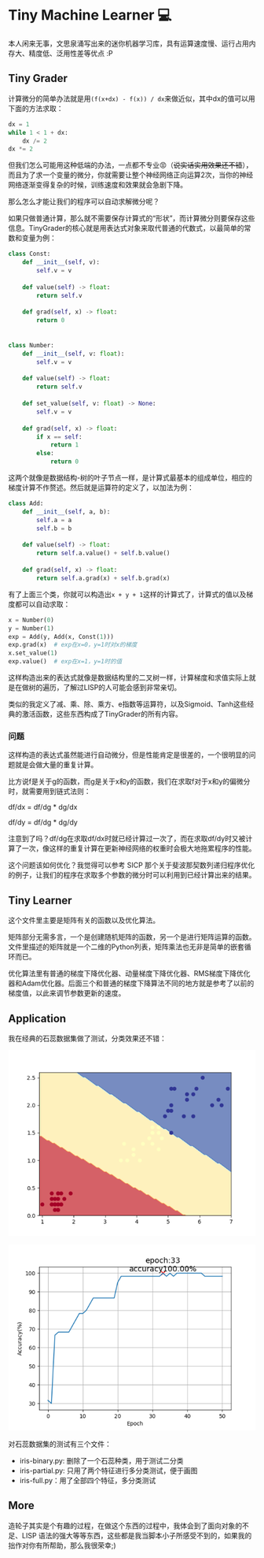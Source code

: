 # Tiny Machine Learner 💻

本人闲来无事，文思泉涌写出来的迷你机器学习库，具有运算速度慢、运行占用内存大、精度低、泛用性差等优点 :P

## Tiny Grader

计算微分的简单办法就是用`(f(x+dx) - f(x)) / dx`来做近似，其中dx的值可以用下面的方法求取：

```python
dx = 1
while 1 < 1 + dx:
    dx /= 2
dx *= 2
```

但我们怎么可能用这种低端的办法，一点都不专业😡（~~说实话实用效果还不错~~），而且为了求一个变量的微分，你就需要让整个神经网络正向运算2次，当你的神经网络逐渐变得复杂的时候，训练速度和效果就会急剧下降。

那么怎么才能让我们的程序可以自动求解微分呢？

如果只做普通计算，那么就不需要保存计算式的“形状”，而计算微分则要保存这些信息。TinyGrader的核心就是用表达式对象来取代普通的代数式，以最简单的常数和变量为例：

```python
class Const:
    def __init__(self, v):
        self.v = v

    def value(self) -> float:
        return self.v

    def grad(self, x) -> float:
        return 0


class Number:
    def __init__(self, v: float):
        self.v = v

    def value(self) -> float:
        return self.v

    def set_value(self, v: float) -> None:
        self.v = v

    def grad(self, x) -> float:
        if x == self:
            return 1
        else:
            return 0
```

这两个就像是数据结构-树的叶子节点一样，是计算式最基本的组成单位，相应的梯度计算不作赘述。然后就是运算符的定义了，以加法为例：

```python
class Add:
    def __init__(self, a, b):
        self.a = a
        self.b = b

    def value(self) -> float:
        return self.a.value() + self.b.value()

    def grad(self, x) -> float:
        return self.a.grad(x) + self.b.grad(x)
```

有了上面三个类，你就可以构造出`x + y + 1`这样的计算式了，计算式的值以及梯度都可以自动求取：

```python
x = Number(0)
y = Number(1)
exp = Add(y, Add(x, Const(1)))
exp.grad(x)  # exp在x=0，y=1时对x的梯度
x.set_value(1)
exp.value()  # exp在x=1，y=1时的值
```

这样构造出来的表达式就像是数据结构里的二叉树一样，计算梯度和求值实际上就是在做树的遍历，了解过LISP的人可能会感到非常亲切。

类似的我定义了减、乘、除、乘方、e指数等运算符，以及Sigmoid、Tanh这些经典的激活函数，这些东西构成了TinyGrader的所有内容。

### 问题

这样构造的表达式虽然能进行自动微分，但是性能肯定是很差的，一个很明显的问题就是会做大量的重复计算。

比方说f是关于g的函数，而g是关于x和y的函数，我们在求取f对于x和y的偏微分时，就需要用到链式法则：

df/dx = df/dg * dg/dx

df/dy = df/dg * dg/dy

注意到了吗？df/dg在求取df/dx时就已经计算过一次了，而在求取df/dy时又被计算了一次，像这样的重复计算在更新神经网络的权重时会极大地拖累程序的性能。

这个问题该如何优化？我觉得可以参考 SICP 那个关于斐波那契数列递归程序优化的例子，让我们的程序在求取多个参数的微分时可以利用到已经计算出来的结果。

## Tiny Learner

这个文件里主要是矩阵有关的函数以及优化算法。

矩阵部分无需多言，一个是创建随机矩阵的函数，另一个是进行矩阵运算的函数。文件里描述的矩阵就是一个二维的Python列表，矩阵乘法也无非是简单的嵌套循环而已。

优化算法里有普通的梯度下降优化器、动量梯度下降优化器、RMS梯度下降优化器和Adam优化器。后面三个和普通的梯度下降算法不同的地方就是参考了以前的梯度值，以此来调节参数更新的速度。

## Application

我在经典的石蕊数据集做了测试，分类效果还不错：

![](images/adam_boundary.png)

![](images/adam_accuracy_figure.png)

对石蕊数据集的测试有三个文件：

- iris-binary.py: 删除了一个石蕊种类，用于测试二分类
- iris-partial.py: 只用了两个特征进行多分类测试，便于画图
- iris-full.py：用了全部四个特征，多分类测试

## More

造轮子其实是个有趣的过程，在做这个东西的过程中，我体会到了面向对象的不足、LISP
语法的强大等等东西，这些都是我当脚本小子所感受不到的，如果我的拙作对你有所帮助，那么我很荣幸;)
